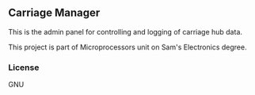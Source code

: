## Carriage Manager

This is the admin panel for controlling and logging of carriage hub data.

This project is part of Microprocessors unit on Sam's Electronics degree.

### License

GNU
